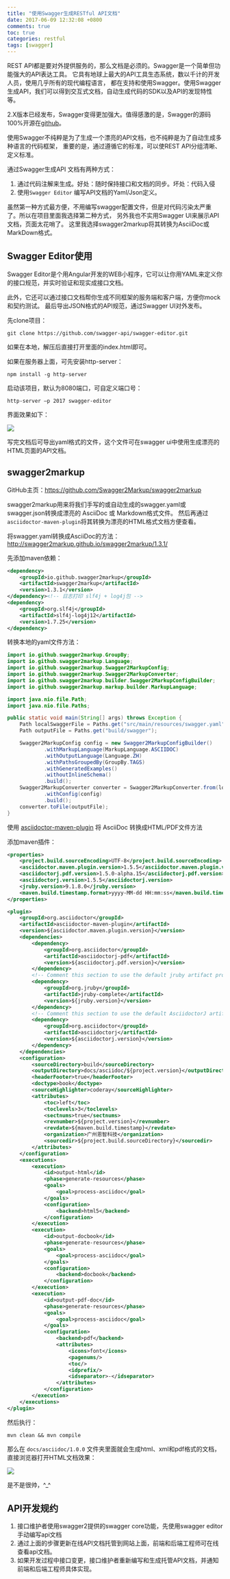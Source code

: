 ```yaml
---
title: "使用Swagger生成RESTful API文档"
date: 2017-06-09 12:32:08 +0800
comments: true
toc: true
categories: restful
tags: [swagger]
---
```

REST API都是要对外提供服务的，那么文档是必须的。Swagger是一个简单但功能强大的API表达工具。
它具有地球上最大的API工具生态系统，数以千计的开发人员，使用几乎所有的现代编程语言，
都在支持和使用Swagger。使用Swagger生成API，我们可以得到交互式文档，自动生成代码的SDK以及API的发现特性等。

2.X版本已经发布，Swagger变得更加强大。值得感激的是，Swagger的源码100%开源在[github](https://github.com/swagger-api)。

使用Swagger不纯粹是为了生成一个漂亮的API文档，也不纯粹是为了自动生成多种语言的代码框架，
重要的是，通过遵循它的标准，可以使REST API分组清晰、定义标准。<!--more-->

通过Swagger生成API 文档有两种方式：

1. 通过代码注解来生成。好处：随时保持接口和文档的同步。坏处：代码入侵
2. 使用`Swagger Editor` 编写API文档的Yaml/Json定义。

虽然第一种方式最方便，不用编写swagger配置文件，但是对代码污染太严重了。所以在项目里面我选择第二种方式，
另外我也不实用Swagger UI来展示API文档，页面太花哨了。
这里我选择swagger2markup将其转换为AsciiDoc或MarkDown格式。

## Swagger Editor使用
Swagger Editor是个用Angular开发的WEB小程序，它可以让你用YAML来定义你的接口规范，并实时验证和现实成接口文档。

此外，它还可以通过接口文档帮你生成不同框架的服务端和客户端，方便你mock和契约测试。
最后导出JSON格式的API规范，通过Swagger UI对外发布。

先clone项目：
```
git clone https://github.com/swagger-api/swagger-editor.git
```
如果在本地，解压后直接打开里面的index.html即可。

如果在服务器上面，可先安装http-server：
```
npm install -g http-server
```

启动该项目，默认为8080端口，可自定义端口号：
```
http-server –p 2017 swagger-editor
```

界面效果如下：

![](https://xnstatic-1253397658.file.myqcloud.com/swagger02.png)

写完文档后可导出yaml格式的文件，这个文件可在swagger ui中使用生成漂亮的HTML页面的API文档。

## swagger2markup

GitHub主页：https://github.com/Swagger2Markup/swagger2markup

swagger2markup用来将我们手写的或自动生成的swagger.yaml或swagger.json转换成漂亮的 AsciiDoc 或 Markdown格式文件。
然后再通过`asciidoctor-maven-plugin`将其转换为漂亮的HTML格式文档方便查看。

将swagger.yaml转换成AsciiDoc的方法：http://swagger2markup.github.io/swagger2markup/1.3.1/

先添加maven依赖：
``` xml
<dependency>
    <groupId>io.github.swagger2markup</groupId>
    <artifactId>swagger2markup</artifactId>
    <version>1.3.1</version>
</dependency><!-- 日志打印 slf4j + log4j包 -->
<dependency>
    <groupId>org.slf4j</groupId>
    <artifactId>slf4j-log4j12</artifactId>
    <version>1.7.25</version>
</dependency>
```

转换本地的yaml文件方法：
``` java
import io.github.swagger2markup.GroupBy;
import io.github.swagger2markup.Language;
import io.github.swagger2markup.Swagger2MarkupConfig;
import io.github.swagger2markup.Swagger2MarkupConverter;
import io.github.swagger2markup.builder.Swagger2MarkupConfigBuilder;
import io.github.swagger2markup.markup.builder.MarkupLanguage;

import java.nio.file.Path;
import java.nio.file.Paths;

public static void main(String[] args) throws Exception {
    Path localSwaggerFile = Paths.get("src/main/resources/swagger.yaml");
    Path outputFile = Paths.get("build/swagger");

    Swagger2MarkupConfig config = new Swagger2MarkupConfigBuilder()
            .withMarkupLanguage(MarkupLanguage.ASCIIDOC)
            .withOutputLanguage(Language.ZH)
            .withPathsGroupedBy(GroupBy.TAGS)
            .withGeneratedExamples()
            .withoutInlineSchema()
            .build();
    Swagger2MarkupConverter converter = Swagger2MarkupConverter.from(localSwaggerFile)
            .withConfig(config)
            .build();
    converter.toFile(outputFile);
}
```

使用 [asciidoctor-maven-plugin](https://github.com/asciidoctor/asciidoctor-maven-plugin/blob/master/README_zh-CN.adoc)
将 AsciiDoc 转换成HTML/PDF文件方法

添加maven插件：
``` xml
<properties>
    <project.build.sourceEncoding>UTF-8</project.build.sourceEncoding>
    <asciidoctor.maven.plugin.version>1.5.5</asciidoctor.maven.plugin.version>
    <asciidoctorj.pdf.version>1.5.0-alpha.15</asciidoctorj.pdf.version>
    <asciidoctorj.version>1.5.5</asciidoctorj.version>
    <jruby.version>9.1.8.0</jruby.version>
    <maven.build.timestamp.format>yyyy-MM-dd HH:mm:ss</maven.build.timestamp.format>
</properties>

<plugin>
    <groupId>org.asciidoctor</groupId>
    <artifactId>asciidoctor-maven-plugin</artifactId>
    <version>${asciidoctor.maven.plugin.version}</version>
    <dependencies>
        <dependency>
            <groupId>org.asciidoctor</groupId>
            <artifactId>asciidoctorj-pdf</artifactId>
            <version>${asciidoctorj.pdf.version}</version>
        </dependency>
        <!-- Comment this section to use the default jruby artifact provided by the plugin -->
        <dependency>
            <groupId>org.jruby</groupId>
            <artifactId>jruby-complete</artifactId>
            <version>${jruby.version}</version>
        </dependency>
        <!-- Comment this section to use the default AsciidoctorJ artifact provided by the plugin -->
        <dependency>
            <groupId>org.asciidoctor</groupId>
            <artifactId>asciidoctorj</artifactId>
            <version>${asciidoctorj.version}</version>
        </dependency>
    </dependencies>
    <configuration>
        <sourceDirectory>build</sourceDirectory>
        <outputDirectory>docs/asciidoc/${project.version}</outputDirectory>
        <headerFooter>true</headerFooter>
        <doctype>book</doctype>
        <sourceHighlighter>coderay</sourceHighlighter>
        <attributes>
            <toc>left</toc>
            <toclevels>3</toclevels>
            <sectnums>true</sectnums>
            <revnumber>${project.version}</revnumber>
            <revdate>${maven.build.timestamp}</revdate>
            <organization>广州恩智科技</organization>
            <sourcedir>${project.build.sourceDirectory}</sourcedir>
        </attributes>
    </configuration>
    <executions>
        <execution>
            <id>output-html</id>
            <phase>generate-resources</phase>
            <goals>
                <goal>process-asciidoc</goal>
            </goals>
            <configuration>
                <backend>html5</backend>
            </configuration>
        </execution>
        <execution>
            <id>output-docbook</id>
            <phase>generate-resources</phase>
            <goals>
                <goal>process-asciidoc</goal>
            </goals>
            <configuration>
                <backend>docbook</backend>
            </configuration>
        </execution>
        <execution>
            <id>output-pdf-doc</id>
            <phase>generate-resources</phase>
            <goals>
                <goal>process-asciidoc</goal>
            </goals>
            <configuration>
                <backend>pdf</backend>
                <attributes>
                    <icons>font</icons>
                    <pagenums/>
                    <toc/>
                    <idprefix/>
                    <idseparator>-</idseparator>
                </attributes>
            </configuration>
        </execution>
    </executions>
</plugin>
```

然后执行：
```
mvn clean && mvn compile
```

那么在 `docs/asciidoc/1.0.0` 文件夹里面就会生成html、xml和pdf格式的文档，直接浏览器打开HTML文档效果：

![](https://xnstatic-1253397658.file.myqcloud.com/swagger03.png)

是不是很帅，^_^


## API开发规约

1. 接口维护者使用swagger2提供的swagger core功能，先使用swagger editor手动编写api文档
2. 通过上面的步骤更新在线API文档托管到网站上面，前端和后端工程师可在线查看api文档。
3. 如果开发过程中接口变更，接口维护者重新编写和生成托管API文档，并通知前端和后端工程师具体实现。

